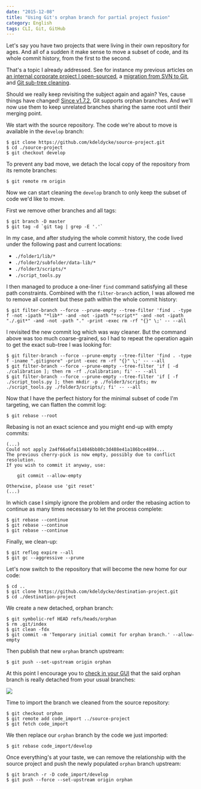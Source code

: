 ```yaml
---
date: "2015-12-08"
title: "Using Git's orphan branch for partial project fusion"
category: English
tags: CLI, Git, GitHub
---
```


Let's say you have two projects that were living in their own repository for
ages. And all of a sudden it make sense to move a subset of code, and its whole
commit history, from the first to the second.

That's a topic I already addressed. See
for instance my previous articles on [an internal corporate project I
open-sourced]({filename}/2011/how-open-source-an-internal-corporate-project-webping.md),
a [migration from SVN to
Git]({filename}/2011/ftt-migration-subversion-git.md), and
[Git sub-tree
cleaning]({filename}/2011/moving-git-subtree-repository.md).

Should we really keep revisiting the subject again and again? Yes, cause things
have changed! [Since v1.7.2](https://git-scm.com/docs/git-checkout/1.7.2), Git
supports orphan branches. And we'll now use them to keep unrelated branches
sharing the same root until their merging point.

We start with the source repository. The code we're about to move is available
in the `develop` branch:

```shell-session
$ git clone https://github.com/kdeldycke/source-project.git
$ cd ./source-project
$ git checkout develop
```

To prevent any bad move, we detach the local copy of the repository from its
remote branches:

```shell-session
$ git remote rm origin
```

Now we can start cleaning the `develop` branch to only keep the subset of code
we'd like to move.

First we remove other branches and all tags:

```shell-session
$ git branch -D master
$ git tag -d `git tag | grep -E '.'`
```

In my case, and after studying the whole commit history, the code lived under
the following past and current locations:

* `./folder1/lib/*`
* `./folder2/subfolder/data-lib/*`
* `./folder3/scripts/*`
* `./script_tools.py`

I then managed to produce a one-liner `find` command satisfying all these path
constraints. Combined with the `filter-branch` action, I was allowed me to
remove all content but these path within the whole commit history:

```shell-session
$ git filter-branch --force --prune-empty --tree-filter 'find . -type f -not -ipath "*lib*" -and -not -ipath "*script*" -and -not -ipath "./.git*" -and -not -path "." -print -exec rm -rf "{}" \;' -- --all
```

I revisited the new commit log which was way cleaner. But the command above was
too much coarse-grained, so I had to repeat the operation again to get the
exact sub-tree I was looking for:

```shell-session
$ git filter-branch --force --prune-empty --tree-filter 'find . -type f -iname ".gitignore" -print -exec rm -rf "{}" \;' -- --all
$ git filter-branch --force --prune-empty --tree-filter 'if [ -d ./calibration ]; then rm -rf ./calibration; fi' -- --all
$ git filter-branch --force --prune-empty --tree-filter 'if [ -f ./script_tools.py ]; then mkdir -p ./folder3/scripts; mv ./script_tools.py ./folder3/scripts/; fi' -- --all
```

Now that I have the perfect history for the minimal subset of code I'm
targeting, we can flatten the commit log:

```shell-session
$ git rebase --root
```

Rebasing is not an exact science and you might end-up with empty commits:

```shell-session
(...)
Could not apply 2a4f66a6fa114846bb80c3d488e41a186bce4894...
The previous cherry-pick is now empty, possibly due to conflict resolution.
If you wish to commit it anyway, use:

    git commit --allow-empty

Otherwise, please use 'git reset'
(...)
```

In which case I simply ignore the problem and order the rebasing action to
continue as many times necessary to let the process complete:

```shell-session
$ git rebase --continue
$ git rebase --continue
$ git rebase --continue
```

Finally, we clean-up:

```shell-session
$ git reflog expire --all
$ git gc --aggressive --prune
```

Let's now switch to the repository that will become the new home for our code:

```shell-session
$ cd ..
$ git clone https://github.com/kdeldycke/destination-project.git
$ cd ./destination-project
```

We create a new detached, orphan branch:

```shell-session
$ git symbolic-ref HEAD refs/heads/orphan
$ rm .git/index
$ git clean -fdx
$ git commit -m 'Temporary initial commit for orphan branch.' --allow-empty
```

Then publish that new `orphan` branch upstream:

```shell-session
$ git push --set-upstream origin orphan
```

At this point I encourage you to [check in your
GUI](https://sixohthree.com/1955/git-subtree-merges-orphaned-branches-and-github)
that the said orphan branch is really detached from your usual branches:

![]({attach}gitlab-network-view-orphan-branch.png)

Time to import the branch we cleaned from the source repository:

```shell-session
$ git checkout orphan
$ git remote add code_import ../source-project
$ git fetch code_import
```

We then replace our `orphan` branch by the code we just imported:

```shell-session
$ git rebase code_import/develop
```

Once everything's at your taste, we can remove the relationship with the source
project and push the newly populated `orphan` branch upstream:

```shell-session
$ git branch -r -D code_import/develop
$ git push --force --set-upstream origin orphan
```

